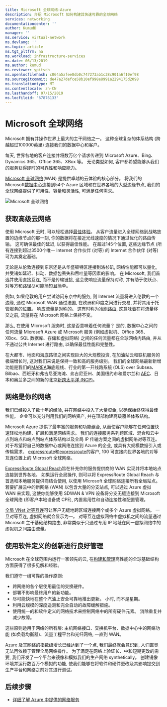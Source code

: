 ```yaml
---
title: Microsoft 全球网络-Azure
description: 介绍 Microsoft 如何构建其快速可靠的全球网络
services: networking
documentationcenter: ''
author: KumudD
manager: ''
ms.service: virtual-network
ms.devlang: ''
ms.topic: article
ms.tgt_pltfrm: na
ms.workload: infrastructure-services
ms.date: 06/13/2019
ms.author: kumud
ms.reviewer: ypitsch
ms.openlocfilehash: c064a5afee8db0c747273ab1c38c901a6f10ef98
ms.sourcegitcommit: de47a27defce58b10ef998e8991a2294175d2098
ms.translationtype: MT
ms.contentlocale: zh-CN
ms.lasthandoff: 07/15/2019
ms.locfileid: "67876133"
---
```

# <a name="microsoft-global-network"></a>Microsoft 全球网络

Microsoft 拥有并操作世界上最大的主干网络之一。 这种全球复杂的体系结构 (跨越超过100000英里) 连接我们的数据中心和客户。 
 
每天, 世界各地的客户连接并将数万亿个请求传递到 Microsoft Azure、Bing、Dynamics 365、Office 365、XBox 等。 无论类型如何, 客户都希望能够从我们的服务获得即时的可靠性和响应能力。 
 
[Microsoft 全球网络](https://azure.microsoft.com/global-infrastructure/global-network/)(WAN) 是提供卓越的云体验的核心部分。 将我们的 Microsoft[数据中心](https://azure.microsoft.com/global-infrastructure/)连接到54个 Azure 区域和在世界各地的大型边缘节点, 我们的全球网络提供了可用性、容量和灵活性, 可满足任何需求。

![Microsoft 全球网络](./media/microsoft-global-network/microsoft-global-wan.png)
 
## <a name="get-the-premium-cloud-network"></a>获取高级云网络
 
使用 Microsoft 云时, 可以轻松选择[最佳体验](https://www.sdxcentral.com/articles/news/azure-tops-aws-gcp-in-cloud-performance-says-thousandeyes/2018/11/)。 从客户流量进入全球网络到战略放置的边缘节点的那一刻, 你的数据将在接近光线速度的情况下通过优化的路由传输。 这可确保最佳的延迟, 以获得最佳性能。 在超过145个位置, 这些边缘节点 (所有连接到超过3500个唯一 Internet 合作伙伴 (对等) 的 Internet 合作伙伴 (对等) 可为其奠定基础。 
 
无论是从伦敦连接到东京还是从华盛顿特区连接到洛杉矶, 网络性能都可以量化, 并受诸如延迟、抖动、数据包丢失和吞吐量等因素的影响。  在 Microsoft, 我们首选并使用直接互连, 而不是传输链接, 这会使响应流量保持对称, 并有助于使跃点、对等方和路径尽可能简短且简单。 

例如, 如果伦敦的用户尝试访问东京中的服务, 则 Internet 流量将进入伦敦的一个边缘, 通过 Microsoft WAN 通过法国, 在欧洲和印度之间进行交易, 并将其用于托管服务的位置。 响应流量是对称的。 这有时称为[冷刷路由](https://en.wikipedia.org/wiki/Hot-potato_and_cold-potato_routing), 这意味着在将流量移交之前, 流量将在 Microsoft 网络上保持不变。  
  
那么, 在使用 Microsoft 服务时, 这是否意味着任何流量？ 是的, 数据中心之间的任何流量 Microsoft Azure 或 Microsoft 服务 (例如虚拟机、Office 365、XBox、SQL 数据库、存储和虚拟网络) 之间的任何流量都在全球网络内路由, 并从不通过公共 Internet 进行路由, 以确保最佳性能和完整性。  
 
在大都市、地面和海底路径之间实现巨大的大规模投资, 在加油站云和联机服务的极端增长时, 这对我们来说是保持一致和高的服务级别。 我们的全球网络最新新增功能是我们的[MAREA](https://www.submarinecablemap.com/#/submarine-cable/marea)海底缆线、行业的第一开线路系统 (OLS) over Subsea、Bilbao、西班牙和弗吉尼亚海滩、弗吉尼亚州、美国纽约市和爱尔兰和 [AEC](https://www.submarinecablemap.com/#/submarine-cable/aeconnect-1)、日本和奥兰多之间的新的北京[新跨太平洋 (NCP)](https://www.submarinecablemap.com/#/submarine-cable/new-cross-pacific-ncp-cable-system)。 
 

## <a name="our-network-is-your-network"></a>网络是你的网络

我们已经投入了数十年的经验, 并在网络中投入了大量资金, 以确保始终获得最佳性能。 企业可以充分利用我们的网络资产, 并在顶部构建高级覆盖体系结构。 
 
Microsoft Azure 提供了最丰富的服务和功能组合, 从而使客户能够在任何位置快速轻松地构建、扩展和满足网络需求。 我们的连接服务系列跨区域、混合和云中点到站点和站点到站点体系结构以及全局 IP 传输方案之间的虚拟网络对等互连。  对于希望将自己的数据中心或网络连接到 Azure 的企业, 或具有大规模数据引入或传输需求、 [expressroute](../expressroute/expressroute-introduction.md)和[expressroute](../expressroute/expressroute-erdirect-about.md)的客户, 100 可直接向世界各地的对等互连位置上的 Microsoft 全球网络。  
 
[ExpressRoute Global Reach](../expressroute/expressroute-global-reach.md)旨在补充你的服务提供商的 WAN 实现并将本地站点连接到世界各地。 如果运行全局操作, 则可以将 ExpressRoute Global Reach 与首选和本地服务提供商结合使用, 以使用 Microsoft 全球网络连接所有全局站点。 若要扩展云中的新网络 (WAN) 以包含大量的分支站点, 可以通过 Azure 虚拟 WAN 来实现, 这使你能够使用 SDWAN & VPN 设备将分支无缝连接到 Microsoft 全球网络 (即客户本地设备或 CPE), 内置易用性和自动连接性和配置管理。 
 
[全局 VNet 对等互连](../virtual-network/virtual-network-peering-overview.md)可让客户无缝地跨区域连接两个或多个 Azure 虚拟网络。 一旦对等互连, 虚拟网络就会显示为一。 对等互连虚拟网络中虚拟机之间的流量通过 Microsoft 主干基础结构路由, 非常类似于只通过专用 IP 地址在同一虚拟网络中的虚拟机之间路由流量。 
 

## <a name="well-managed-using-software-defined-innovation"></a>使用软件定义的创新进行良好管理

Microsoft 在全球范围内运行一家领先的云, 在[构建和管理](https://myignite.techcommunity.microsoft.com/sessions/66668)高性能的全球基础结构方面获得了很多见解和经验。  
 
我们遵守一组可靠的操作原则: 
 
- 跨网络的各个层使用最佳的交换硬件。  
- 部署不影响最终用户的新功能。  
- 尽可能快地在整个汽油上安全可靠地推出更新。 小时, 而不是星期。  
- 利用云规模的深度遥测和完全自动的故障缓解措施。  
- 使用统一的和软件定义的网络技术来控制网络中的所有硬件元素。  消除重复并减少故障。 
 
这些原则适用于网络的所有层: 主机网络接口、交换机平台、数据中心中的网络功能 (如负载均衡器)、流量工程平台和光纤网络, 一直到 WAN。  
 
Azure 及其网络的指数级增长已经达到了一个点, 我们最终就会意识到, 人们直觉无法再依赖于管理全局网络操作。 为了满足在网络上验证长、中和短期更改的需要, 我们开发了一个平台来镜像和模拟我们的生产网络 synthetically。 创建镜像环境并运行数百万个模拟的功能, 使我们能够在将软件和硬件更改及其影响提交到生产平台和网络之前对其进行测试。 

## <a name="next-steps"></a>后续步骤
- [详细了解 Azure 中提供的网络服务](https://azure.microsoft.com/product-categories/networking/)
